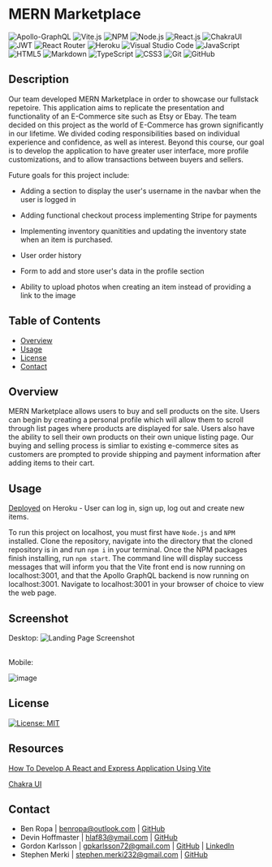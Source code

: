 # MERN Marketplace
![Apollo-GraphQL](https://img.shields.io/badge/-ApolloGraphQL-311C87?style=for-the-badge&logo=apollo-graphql)
![Vite.js](https://img.shields.io/badge/Vite-B73BFE?style=for-the-badge&logo=vite&logoColor=FFD62E)
![NPM](https://img.shields.io/badge/npm-CB3837?style=for-the-badge&logo=npm&logoColor=white)
![Node.js](https://img.shields.io/badge/Node.js-339933?style=for-the-badge&logo=nodedotjs&logoColor=white)
![React.js](https://img.shields.io/badge/React-20232A?style=for-the-badge&logo=react&logoColor=61DAFB)
![ChakraUI](https://img.shields.io/badge/Chakra--UI-319795?style=for-the-badge&logo=chakra-ui&logoColor=white)
![JWT](https://img.shields.io/badge/JWT-black?style=for-the-badge&logo=JSON%20web%20tokens)
![React Router](https://img.shields.io/badge/React_Router-CA4245?style=for-the-badge&logo=react-router&logoColor=white)
![Heroku](https://img.shields.io/badge/heroku-%23430098.svg?style=for-the-badge&logo=heroku&logoColor=white)
![Visual Studio Code](https://img.shields.io/badge/Visual%20Studio%20Code-0078d7.svg?style=for-the-badge&logo=visual-studio-code&logoColor=white)
![JavaScript](https://img.shields.io/badge/javascript-%23323330.svg?style=for-the-badge&logo=javascript&logoColor=%23F7DF1E)
![HTML5](https://img.shields.io/badge/html5-%23E34F26.svg?style=for-the-badge&logo=html5&logoColor=white)
![Markdown](https://img.shields.io/badge/markdown-%23000000.svg?style=for-the-badge&logo=markdown&logoColor=white)
![TypeScript](https://img.shields.io/badge/typescript-%23007ACC.svg?style=for-the-badge&logo=typescript&logoColor=white)
![CSS3](https://img.shields.io/badge/css3-%231572B6.svg?style=for-the-badge&logo=css3&logoColor=white)
![Git](https://img.shields.io/badge/git-%23F05033.svg?style=for-the-badge&logo=git&logoColor=white)
![GitHub](https://img.shields.io/badge/github-%23121011.svg?style=for-the-badge&logo=github&logoColor=white)

## Description
Our team developed MERN Marketplace in order to showcase our fullstack repetoire. This application aims to replicate the presentation and functionality of an E-Commerce site such as Etsy or Ebay. The team decided on this project as the world of E-Commerce has grown significantly in our lifetime. We divided coding responsibilities based on individual experience and confidence, as well as interest. Beyond this course, our goal is to develop the application to have greater user interface, more profile customizations, and to allow transactions between buyers and sellers. 

Future goals for this project include: 

* Adding a section to display the user's username in the navbar when the user is logged in

* Adding functional checkout process implementing Stripe for payments

* Implementing inventory quanitities and updating the inventory state when an item is purchased.

* User order history

* Form to add and store user's data in the profile section

* Ability to upload photos when creating an item instead of providing a link to the image

## Table of Contents
* [Overview](#overview)
* [Usage](#usage)
* [License](#license)
* [Contact](#contact)

## Overview
MERN Marketplace allows users to buy and sell products on the site. Users can begin by creating a personal profile which will allow them to scroll through list pages where products are displayed for sale. Users also have the ability to sell their own products on their own unique listing page. Our buying and selling process is simliar to existing e-commerce sites as customers are prompted to provide shipping and payment information after adding items to their cart. 

## Usage
[Deployed](https://pacific-dawn-34240.herokuapp.com/) on Heroku - User can log in, sign up, log out and create new items.

To run this project on localhost, you must first have `Node.js` and `NPM` installed. Clone the repository, navigate into the directory that the cloned repository is in and run `npm i` in your terminal. Once the NPM packages finish installing, run `npm start`. The command line will display success messages that will inform you that the Vite front end is now running on localhost:3001, and that the Apollo GraphQL backend is now running on localhost:3001. Navigate to localhost:3001 in your browser of choice to view the web page.


## Screenshot
Desktop:
![Landing Page Screenshot](https://github.com/gpkarlsson/E_commerce_Placeholder/assets/114494147/97d1d0d5-e8d1-48d9-8b1b-ec4d6972779f)

<br />
Mobile:

![image](https://github.com/gpkarlsson/E_commerce_Placeholder/assets/114494147/5b4a8fd2-f62a-49d8-83d7-6a7652397daf)


## License
[![License: MIT](https://img.shields.io/badge/License-MIT-yellow.svg)](https://opensource.org/licenses/MIT)

## Resources

[How To Develop A React and Express Application Using Vite](https://medium.com/@fredimanuelb/how-to-develop-a-react-and-express-application-using-vite-a493f3e844f5)

[Chakra UI](https://chakra-ui.com/)

## Contact
* Ben Ropa | benropa@outlook.com | [GitHub](https://github.com/BenRopa)
* Devin Hoffmaster | hlaf83@ymail.com | [GitHub](https://github.com/HoffmasterDevin)
* Gordon Karlsson | gpkarlsson72@gmail.com | [GitHub](https://github.com/gpkarlsson) | [LinkedIn](https://www.linkedin.com/in/gordon-karlsson)
* Stephen Merki | stephen.merki232@gmail.com | [GitHub](https://github.com/stev232)
